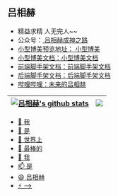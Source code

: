 ## 吕相赫
- 精益求精 人无完人~~
- 公众号：<a href="lvxianghe.icu" target="_blank"> 吕相赫成神之路
- 小型博美预览地址：<a href="lvxianghe.icu" target="_blank"> 小型博美
- 小型博美文档：<a href="xxx" target="_blank">小型博美文档
- 前端脚手架文档：<a href="xxx" target="_blank">前端脚手架文档
- 后端脚手架文档：<a href="xxx" target="_blank">后端脚手架文档
- 哔哩哔哩：<a href="https://space.bilibili.com/97070946" target="_blank">未来的吕相赫

| <a href="https://github.com/lvxianghe" target="_blank"> <img align="center" src="https://github-readme-stats.vercel.app/api?username=lvxianghe&show_icons=true&theme=default&hide_border=true" alt="吕相赫's github stats" /> </a>  | <a href="https://github.com/lvxianghe" target="_blank"><img align="center" src="https://github-readme-stats.vercel.app/api/top-langs/?username=lvxianghe&layout=compact&theme=default&hide_border=true" /></a> |
| ------------- | ------------- |
- 🔭 我
- 🌱 是
- 👯 世界上
- 🤔 最棒的
- 💬 我
- 📫 是
- 😄 吕相赫
- ⚡ 
-->
